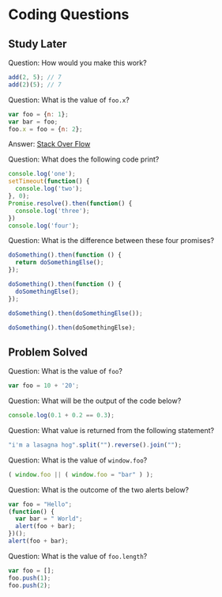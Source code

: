 # Coding Questions

## Study Later

Question: How would you make this work?

```js
add(2, 5); // 7
add(2)(5); // 7
```

Question: What is the value of `foo.x`?

```js
var foo = {n: 1};
var bar = foo;
foo.x = foo = {n: 2};
```

Answer: [Stack Over Flow](https://stackoverflow.com/questions/34933210/why-is-the-value-of-foo-x-undefined-in-foo-x-foo-n-2/34933473)


Question: What does the following code print?

```js
console.log('one');
setTimeout(function() {
  console.log('two');
}, 0);
Promise.resolve().then(function() {
  console.log('three');
})
console.log('four');
```

Question: What is the difference between these four promises?

```js
doSomething().then(function () {
  return doSomethingElse();
});

doSomething().then(function () {
  doSomethingElse();
});

doSomething().then(doSomethingElse());

doSomething().then(doSomethingElse);
```


## Problem Solved

Question: What is the value of `foo`?

```js
var foo = 10 + '20';
```

Question: What will be the output of the code below?

```js
console.log(0.1 + 0.2 == 0.3);
```

Question: What value is returned from the following statement?

```js
"i'm a lasagna hog".split("").reverse().join("");
```

Question: What is the value of `window.foo`?

```js
( window.foo || ( window.foo = "bar" ) );
```

Question: What is the outcome of the two alerts below?

```js
var foo = "Hello";
(function() {
  var bar = " World";
  alert(foo + bar);
})();
alert(foo + bar);
```

Question: What is the value of `foo.length`?

```js
var foo = [];
foo.push(1);
foo.push(2);
```

